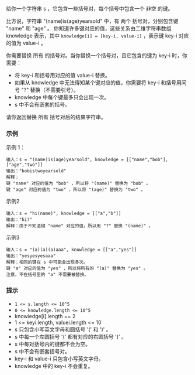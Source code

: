 给你一个字符串 s ，它包含一些括号对，每个括号中包含一个 非空 的键。

比方说，字符串 "(name)is(age)yearsold" 中，有 两个 括号对，分别包含键 "name" 和 "age" 。
你知道许多键对应的值，这些关系由二维字符串数组 knowledge 表示，其中 `knowledge[i] = [key-i, value-i]` ，表示键 key-i 对应的值为 value-i 。

你需要替换 所有 的括号对。当你替换一个括号对，且它包含的键为 key-i 时，你需要：

- 将 key-i 和括号用对应的值 value-i 替换。
- 如果从 knowledge 中无法得知某个键对应的值，你需要将 key-i 和括号用问号 "?" 替换（不需要引号）。
- knowledge 中每个键最多只会出现一次。
- s 中不会有嵌套的括号。

请你返回替换 所有 括号对后的结果字符串。

### 示例

示例 1：
```
输入：s = "(name)is(age)yearsold", knowledge = [["name","bob"],["age","two"]]
输出："bobistwoyearsold"
解释：
键 "name" 对应的值为 "bob" ，所以将 "(name)" 替换为 "bob" 。
键 "age" 对应的值为 "two" ，所以将 "(age)" 替换为 "two" 。
```

示例2

```
输入：s = "hi(name)", knowledge = [["a","b"]]
输出："hi?"
解释：由于不知道键 "name" 对应的值，所以用 "?" 替换 "(name)" 。
```

示例3

```
输入：s = "(a)(a)(a)aaa", knowledge = [["a","yes"]]
输出："yesyesyesaaa"
解释：相同的键在 s 中可能会出现多次。
键 "a" 对应的值为 "yes" ，所以将所有的 "(a)" 替换为 "yes" 。
注意，不在括号里的 "a" 不需要被替换。
```

### 提示
- `1 <= s.length <= 10^5`
- `0 <= knowledge.length <= 10^5`
- knowledge[i].length == 2 
- 1 <= keyi.length, valuei.length <= 10 
- s 只包含小写英文字母和圆括号 '(' 和 ')' 。 
- s 中每一个左圆括号 '(' 都有对应的右圆括号 ')' 。 
- s 中每对括号内的键都不会为空。 
- s 中不会有嵌套括号对。 
- key-i 和 value-i 只包含小写英文字母。 
- knowledge 中的 key-i 不会重复。